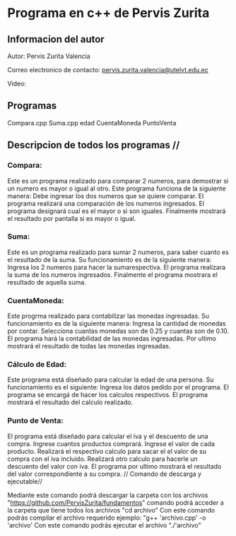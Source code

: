# Programa en c++ de Pervis Zurita

## Informacion del autor
Autor: Pervis Zurita Valencia

Correo electronico de contacto: pervis.zurita.valencia@utelvt.edu.ec

Video:

## Programas
Compara.cpp
Suma.cpp 
edad
CuentaMoneda 
PuntoVenta

## Descripcion de todos los programas //

### Compara: 

Este es un programa realizado para comparar 2 numeros, para demostrar si un numero es mayor o igual al otro. Este programa funciona de la siguiente manera:
Debe ingresar los dos numeros que se quiere comparar.
El programa realizará una comparación de los numeros ingresados.
El programa designará cual es el mayor o si son iguales.
Finalmente mostrará el resultado por pantalla si es mayor o igual.

### Suma: 

Este es un programa realizado para sumar 2 numeros, para saber cuanto es el resultado de la suma. Su funcionamiento es de la siguiente manera:
Ingresa los 2 numeros para hacer la sumarespectiva.
El programa realizara la suma de los numeros ingresados.
Finalmente el programa mostrara el resultado de aquella suma.

### CuentaMoneda: 

Este progrma realizado para contabilizar las monedas ingresadas. Su funcionamiento es de la siguiente manera:
Ingresa la cantidad de monedas por contar.
Selecciona cuantas monedas son de 0.25 y cuantas son de 0.10.
El programa hará la contabilidad de las monedas ingresadas.
Por ultimo mostrará el resultado de todas las monedas ingresadas.

### Cálculo de Edad:

Este programa está diseñado para calcular la edad de una persona. Su funcionamiento es el siguiente:
Ingresa los datos pedido por el programa.
El programa se encargá de hacer los calculos respectivos.
El programa mostrará el resultado del calculo realizado.

### Punto de Venta:

El programa está diseñado para calcular el iva y el descuento de una compra.
Ingrese cuantos productos comprará.
Ingrese el valor de cada producto.
Realizará el respectivo calculo para sacar el el valor de su compra con el iva incluido.
Realizará otro calculo para hacerle un descuento del valor con iva.
El programa por ultimo mostrará el resultado del valor correspondiente a su compra.
// Comando de descarga y ejecutable//

Mediante este comando podrá descargar la carpeta con los archivos "https://github.com/PervisZurita/fundamentos"
comando podrá acceder a la carpeta que tiene todos los archivos "cd archivo"
Con este comando podrás compilar el archivo requerido ejemplo: "g++ 'archivo.cpp' -o 'archivo'
Con este comando podrás ejecutar el archivo "./'archivo"
